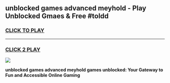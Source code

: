 
## unblocked games advanced meyhold - Play Unblocked Gmaes & Free #toldd
<h3>
<a href="https://premium.freeplayer.one?title=unblocked_games_advanced_meyhold&ref=01M">CLICK TO PLAY</a></h3>
<hr>

<h3>
<a href="https://premium.freeplayer.one?title=unblocked_games_advanced_meyhold&ref=01M">CLICK 2 PLAY</a>
  
</h3>

<a href="https://premium.freeplayer.one?title=unblocked_games_advanced_meyhold&ref=01M"><img src="https://clearcache.store/games.png"></a>


**unblocked games advanced meyhold games unblocked: Your Gateway to Fun and Accessible Online Gaming**
